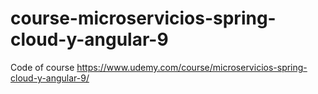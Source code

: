 # course-microservicios-spring-cloud-y-angular-9
Code of course https://www.udemy.com/course/microservicios-spring-cloud-y-angular-9/
